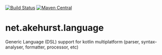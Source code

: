[![Build Status](https://travis-ci.org/dhakehurst/net.akehurst.kotlinx.svg?branch=master)](https://travisci.org/dhakehurst/net.akehurst.kotlinx)
[![Maven Central](https://maven-badges.herokuapp.com/maven-central/net.akehurst.language/agl-processor/badge.svg?style=plastic)](https://maven-badges.herokuapp.com/maven-central/language/agl-processor)

# net.akehurst.language

Generic Language (DSL) support for kotlin multiplatform (parser, syntax-analyser, formatter, processor, etc)
